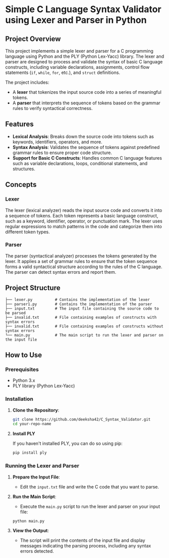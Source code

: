 # Simple C Language Syntax Validator using Lexer and Parser in Python

## Project Overview

This project implements a simple lexer and parser for a C programming language using Python and the PLY (Python Lex-Yacc) library. The lexer and parser are designed to process and validate the syntax of basic C language constructs, including variable declarations, assignments, control flow statements (`if`, `while`, `for`, etc.), and `struct` definitions.

The project includes:

- A **lexer** that tokenizes the input source code into a series of meaningful tokens.
- A **parser** that interprets the sequence of tokens based on the grammar rules to verify syntactical correctness.

## Features

- **Lexical Analysis**: Breaks down the source code into tokens such as keywords, identifiers, operators, and more.
- **Syntax Analysis**: Validates the sequence of tokens against predefined grammar rules to ensure proper code structure.
- **Support for Basic C Constructs**: Handles common C language features such as variable declarations, loops, conditional statements, and structures.

## Concepts

### Lexer

The lexer (lexical analyzer) reads the input source code and converts it into a sequence of tokens. Each token represents a basic language construct, such as a keyword, identifier, operator, or punctuation mark. The lexer uses regular expressions to match patterns in the code and categorize them into different token types.

### Parser

The parser (syntactical analyzer) processes the tokens generated by the lexer. It applies a set of grammar rules to ensure that the token sequence forms a valid syntactical structure according to the rules of the C language. The parser can detect syntax errors and report them.

## Project Structure

```
├── lexer.py          # Contains the implementation of the lexer
├── parser1.py        # Contains the implementation of the parser
├── input.txt         # The input file containing the source code to be parsed
├── invalid.txt       # File containing examples of constructs with syntax errors
├── invalid.txt       # File containing examples of constructs without syntax errors
└── main.py           # The main script to run the lexer and parser on the input file
```

## How to Use

### Prerequisites

- Python 3.x
- PLY library (Python Lex-Yacc)

### Installation

1. **Clone the Repository**:

   ```bash
   git clone https://github.com/deeksha42/C_Syntax_Validator.git
   cd your-repo-name
   ```

2. **Install PLY**

   If you haven't installed PLY, you can do so using pip:

   ```bash
   pip install ply
   ```

### Running the Lexer and Parser

1. **Prepare the Input File**:

   - Edit the `input.txt` file and write the C code that you want to parse.

2. **Run the Main Script**:

   - Execute the `main.py` script to run the lexer and parser on your input file:

   ```bash
   python main.py
   ```

3. **View the Output**:

   - The script will print the contents of the input file and display messages indicating the parsing process, including any syntax errors detected.
